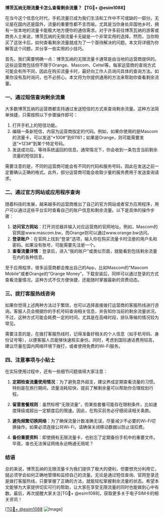 **博茨瓦纳无限流量卡怎么查看剩余流量？【TG💪+ @esim1088】**

在当今这个信息化时代，手机流量已成为我们生活和工作中不可或缺的一部分。无论是在国内还是国外，流量的重要性都不言而喻。尤其是当你身处异国他乡时，拥有一张本地的流量卡能极大地方便你的通信需求。对于许多前往博茨瓦纳的游客或商务人士来说，博茨瓦纳的无限流量卡无疑是一个非常实用的选择。然而，当你购买了这张卡后，如何查看剩余流量就成为了一个亟待解决的问题。本文将详细为你解答这个问题，并分享一些实用的小技巧。

首先，我们需要明确一点：博茨瓦纳的无限流量卡通常是由当地的运营商提供的。这些运营商包括但不限于Orange、Mascom、Celtel等。每家运营商的查询方式可能会有所不同，因此在购买流量卡时，最好向工作人员询问具体的查询方法。如果你没有及时询问，也不必担心，本文将为你提供通用的方法来帮助你查看剩余流量。

### **一、通过短信查询剩余流量**

大多数博茨瓦纳的运营商都支持通过发送短信的方式来查询剩余流量。这种方法简单快捷，只需按照以下步骤操作即可：

1. 打开手机上的短信功能。
2. 编辑一条新短信，内容为运营商指定的代码。例如，如果你使用的是Mascom的流量卡，可以发送“*100#”到61161；如果是Orange，则可能需要发送“*123#”到某个特定号码。
3. 发送成功后，等待系统返回的信息。通常情况下，你会收到一条包含当前剩余流量的短信回复。

需要注意的是，不同的运营商可能会有不同的代码和服务号码，因此在发送之前一定要确认正确的格式。此外，部分运营商可能会收取少量的服务费用于发送查询请求。

### **二、通过官方网站或应用程序查询**

随着科技的发展，越来越多的运营商推出了自己的官方网站或者官方应用程序，用户可以通过这些平台实时查看自己的账户信息和剩余流量。以下是具体的操作步骤：

1. **访问官方网站**：打开浏览器并输入对应运营商的官网地址。例如，Mascom的官网是www.mascom.bw，而Orange则可以通过www.orange.bw访问。
2. **登录账户**：在官网上找到“登录”选项，输入你在购买流量卡时注册的用户名和密码。如果没有账号，可能需要先注册一个。
3. **查看流量详情**：登录后，进入“我的账户”或类似页面，就能看到包括剩余流量在内的各种信息。

至于应用程序，很多运营商都会推出自己的App，比如Mascom的“Mascom Mobile”或者Orange的“Orange Money”。下载安装后，同样可以通过登录的方式查看流量情况。这种方式不仅方便快捷，还能随时掌握最新的资费动态。

### **三、拨打客服热线咨询**

如果你觉得上述两种方法过于繁琐，也可以选择直接拨打运营商的客服热线进行咨询。客服人员会根据你的手机号码查询相关信息，并告知你当前的剩余流量状况。不过，这种方式可能会耗费一定的时间，尤其是在高峰时段，排队等候的情况较为常见。

需要注意的是，在拨打客服热线时，记得准备好相关的个人信息（如手机号码、身份证号等），以便客服人员能够快速核实身份。同时，考虑到国际通话费用较高，建议尽量在国内网络环境下拨打，或者使用免费的Wi-Fi服务。

### **四、注意事项与小贴士**

在实际使用过程中，还有一些细节问题值得大家注意：

1. **定期检查流量使用情况**：为了避免意外超支，建议养成定期查看流量的习惯。特别是在旅行期间，流量消耗较快，提前了解剩余量可以帮助你合理规划行程。
   
2. **留意套餐规则**：虽然标榜“无限流量”，但某些套餐可能存在限制条件，比如速度降级或超出一定额度后的限速。因此，在购买前务必仔细阅读相关条款。

3. **避免频繁切换网络**：为了确保流量计数准确无误，尽量减少不必要的Wi-Fi切换操作。如果必须连接公共Wi-Fi，请确保关闭移动数据以防止误扣费。

4. **备份重要资料**：即使拥有无限流量卡，也别忘了定期备份手机中的重要文件。毕竟，谁也无法保证网络永远畅通无阻呢？

### **结语**

总的来说，博茨瓦纳的无限流量卡为我们提供了极大的便利，但要想充分利用它，就必须学会如何正确地管理和监控自己的流量。无论是通过短信查询、官网登录还是拨打客服热线，只要掌握了正确的方法，就能轻松掌握剩余流量的状态。希望本文能够为大家提供切实可行的帮助，让大家在享受无限流量的同时也能做到心中有数。最后，再次提醒大家关注[TG💪+ @esim1088]，获取更多关于电子SIM卡的相关资讯！

[[TG💪+ @esim1088](https://t.me/s/esim1088) ![Image](https://i.postimg.cc/4NQfJmqS/Snipaste-2025-05-13-00-14-12.png)]